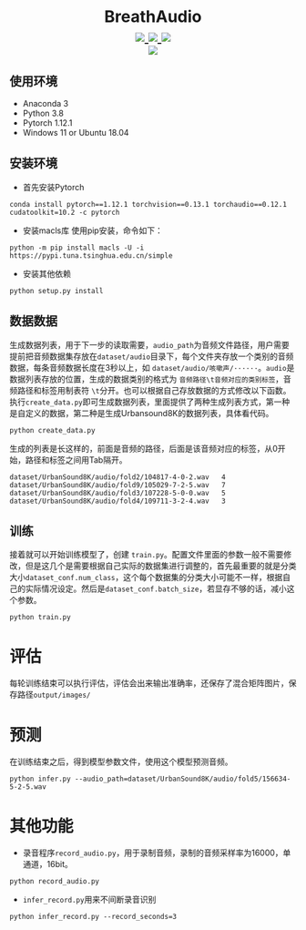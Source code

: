 <h1 style="text-align: center">
    BreathAudio
    <br>
	<a target="_blank" href="https://github.com/yuanfeijt/BreathAudioClassification/blob/main/LICENSE">
        <img src="https://img.shields.io/badge/License-GPL--3.0-blue.svg">
    </a>
    <a target="_blank" href="https://github.com/yuanfeijt/BreathAudioClassification/tree/main">
        <img src="https://img.shields.io/badge/Version-v0.0.1--beta-green.svg">
    </a>
    <a target="_blank" href="https://github.com/yuanfeijt/BreathAudioClassification/releases/tag/v0.0.1--beta">
        <img src="https://img.shields.io/badge/Release-v0.0.1--beta-orange.svg">
    </a>
    <br>
    <img src="https://img.shields.io/badge/Python-v3.9-blue.svg">
</h1>

## 使用环境
 - Anaconda 3
 - Python 3.8
 - Pytorch 1.12.1
 - Windows 11 or Ubuntu 18.04
## 安装环境
 - 首先安装Pytorch
```shell
conda install pytorch==1.12.1 torchvision==0.13.1 torchaudio==0.12.1 cudatoolkit=10.2 -c pytorch
```
 - 安装macls库
使用pip安装，命令如下：
```shell
python -m pip install macls -U -i https://pypi.tuna.tsinghua.edu.cn/simple
```
 - 安装其他依赖
```shell
python setup.py install
```
## 数据数据

生成数据列表，用于下一步的读取需要，`audio_path`为音频文件路径，用户需要提前把音频数据集存放在`dataset/audio`目录下，每个文件夹存放一个类别的音频数据，每条音频数据长度在3秒以上，如 `dataset/audio/咳嗽声/······`。`audio`是数据列表存放的位置，生成的数据类别的格式为 `音频路径\t音频对应的类别标签`，音频路径和标签用制表符 `\t`分开。也可以根据自己存放数据的方式修改以下函数。
执行`create_data.py`即可生成数据列表，里面提供了两种生成列表方式，第一种是自定义的数据，第二种是生成Urbansound8K的数据列表，具体看代码。
```shell
python create_data.py
```
生成的列表是长这样的，前面是音频的路径，后面是该音频对应的标签，从0开始，路径和标签之间用Tab隔开。
```shell
dataset/UrbanSound8K/audio/fold2/104817-4-0-2.wav	4
dataset/UrbanSound8K/audio/fold9/105029-7-2-5.wav	7
dataset/UrbanSound8K/audio/fold3/107228-5-0-0.wav	5
dataset/UrbanSound8K/audio/fold4/109711-3-2-4.wav	3
```
## 训练
接着就可以开始训练模型了，创建 `train.py`。配置文件里面的参数一般不需要修改，但是这几个是需要根据自己实际的数据集进行调整的，首先最重要的就是分类大小`dataset_conf.num_class`，这个每个数据集的分类大小可能不一样，根据自己的实际情况设定。然后是`dataset_conf.batch_size`，若显存不够的话，减小这个参数。
```shell
python train.py
```
# 评估
每轮训练结束可以执行评估，评估会出来输出准确率，还保存了混合矩阵图片，保存路径`output/images/`
# 预测
在训练结束之后，得到模型参数文件，使用这个模型预测音频。
```shell
python infer.py --audio_path=dataset/UrbanSound8K/audio/fold5/156634-5-2-5.wav
```
# 其他功能
 - 录音程序`record_audio.py`，用于录制音频，录制的音频采样率为16000，单通道，16bit。
```shell
python record_audio.py
```

 - `infer_record.py`用来不间断录音识别

```shell
python infer_record.py --record_seconds=3
```
